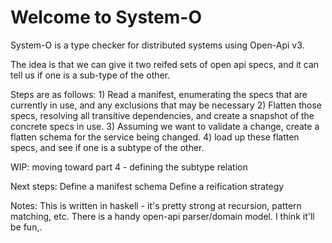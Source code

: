 # Welcome to System-O

System-O is a type checker for distributed systems using Open-Api v3.

The idea is that we can give it two reifed sets of open api specs, and it can tell us if one is a sub-type of the other.

Steps are as follows:
    1) Read a manifest, enumerating the specs that are currently in use, and any exclusions that may be necessary
    2) Flatten those specs, resolving all transitive dependencies, and create a snapshot of the concrete specs in use.
    3) Assuming we want to validate a change, create a flatten schema for the service being changed.
    4) load up these flatten specs, and see if one is a subtype of the other.

WIP:
    moving toward part 4 - defining the subtype relation

Next steps:
    Define a manifest schema
    Define a reification strategy

Notes:
    This is written in haskell - it's pretty strong at recursion, pattern matching, etc.  There is a handy open-api parser/domain model.  I think it'll be fun,.